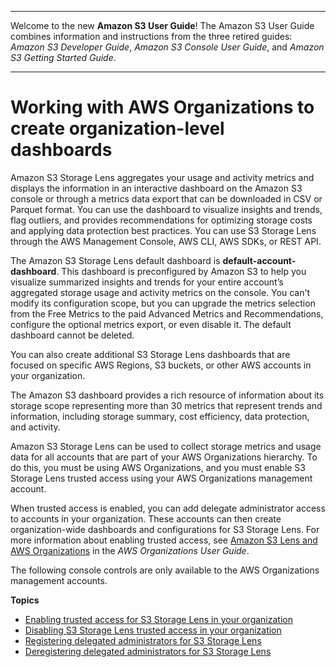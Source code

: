 --------

Welcome to the new **Amazon S3 User Guide**\! The Amazon S3 User Guide combines information and instructions from the three retired guides: *Amazon S3 Developer Guide*, *Amazon S3 Console User Guide*, and *Amazon S3 Getting Started Guide*\.

--------

# Working with AWS Organizations to create organization\-level dashboards<a name="storage_lens_console_organizations"></a>

Amazon S3 Storage Lens aggregates your usage and activity metrics and displays the information in an interactive dashboard on the Amazon S3 console or through a metrics data export that can be downloaded in CSV or Parquet format\. You can use the dashboard to visualize insights and trends, flag outliers, and provides recommendations for optimizing storage costs and applying data protection best practices\. You can use S3 Storage Lens through the AWS Management Console, AWS CLI, AWS SDKs, or REST API\.

 The Amazon S3 Storage Lens default dashboard is **default\-account\-dashboard**\. This dashboard is preconfigured by Amazon S3 to help you visualize summarized insights and trends for your entire account’s aggregated storage usage and activity metrics on the console\. You can't modify its configuration scope, but you can upgrade the metrics selection from the Free Metrics to the paid Advanced Metrics and Recommendations, configure the optional metrics export, or even disable it\. The default dashboard cannot be deleted\. 

You can also create additional S3 Storage Lens dashboards that are focused on specific AWS Regions, S3 buckets, or other AWS accounts in your organization\. 

 The Amazon S3 dashboard provides a rich resource of information about its storage scope representing more than 30 metrics that represent trends and information, including storage summary, cost efficiency, data protection, and activity\.

Amazon S3 Storage Lens can be used to collect storage metrics and usage data for all accounts that are part of your AWS Organizations hierarchy\. To do this, you must be using AWS Organizations, and you must enable S3 Storage Lens trusted access using your AWS Organizations management account\. 

When trusted access is enabled, you can add delegate administrator access to accounts in your organization\. These accounts can then create organization\-wide dashboards and configurations for S3 Storage Lens\. For more information about enabling trusted access, see [Amazon S3 Lens and AWS Organizations](https://docs.aws.amazon.com/organizations/latest/userguide/services-that-can-integrate-s3lens.html) in the *AWS Organizations User Guide*\. 

 The following console controls are only available to the AWS Organizations management accounts\. 

**Topics**
+ [Enabling trusted access for S3 Storage Lens in your organization](storage_lens_console_organizations_enabling_trusted_access.md)
+ [Disabling S3 Storage Lens trusted access in your organization](storage_lens_console_organizations_disabling_trusted_access.md)
+ [Registering delegated administrators for S3 Storage Lens](storage_lens_console_organizations_registering_delegated_admins.md)
+ [Deregistering delegated administrators for S3 Storage Lens](storage_lens_console_organizations_deregistering_delegated_admins.md)